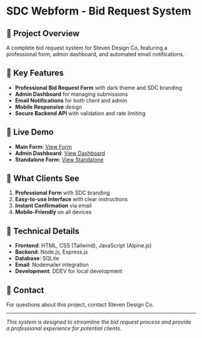 # SDC Webform - Bid Request System

## 🎯 Project Overview
A complete bid request system for Steven Design Co, featuring a professional form, admin dashboard, and automated email notifications.

## 🌟 Key Features
- **Professional Bid Request Form** with dark theme and SDC branding
- **Admin Dashboard** for managing submissions
- **Email Notifications** for both client and admin
- **Mobile Responsive** design
- **Secure Backend API** with validation and rate limiting

## 🚀 Live Demo
- **Main Form**: [View Form](https://vandy1690.github.io/sdc-webform-/sdc_bidrequest.html)
- **Admin Dashboard**: [View Dashboard](https://vandy1690.github.io/sdc-webform-/admin-dashboard.html)
- **Standalone Form**: [View Standalone](https://vandy1690.github.io/sdc-webform-/standalone-form.html)

## 📱 What Clients See
1. **Professional Form** with SDC branding
2. **Easy-to-use Interface** with clear instructions
3. **Instant Confirmation** via email
4. **Mobile-Friendly** on all devices

## 🔧 Technical Details
- **Frontend**: HTML, CSS (Tailwind), JavaScript (Alpine.js)
- **Backend**: Node.js, Express.js
- **Database**: SQLite
- **Email**: Nodemailer integration
- **Development**: DDEV for local development

## 📧 Contact
For questions about this project, contact Steven Design Co.

---
*This system is designed to streamline the bid request process and provide a professional experience for potential clients.*
